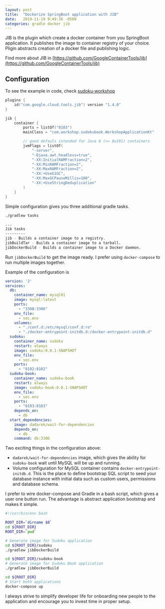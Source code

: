 ```yaml
---
layout: post
title:  "Dockerize SpringBoot application with JIB"
date:   2019-11-19 9:49:36 -0500
categories: gradle docker jib
---
```


JIB is the plugin which create a docker container from you SpringBoot application.
It publishes the image to container registry of your choice.
Pligin abstracts creation of a docker file and publishing logic.

Find more about JIB in [https://github.com/GoogleContainerTools/jib](https://github.com/GoogleContainerTools/jib)

## Configuration

To see the example in code, check [sudoku-workshop](https://github.com/PavelSusloparov/sudoku-workshop)

```kotlin
plugins {
    id("com.google.cloud.tools.jib") version "1.4.0"
}

jib {
	container {
		ports = listOf("8103")
		mainClass = "com.workshop.sudokubook.WorkshopApplicationKt"

		// good defauls intended for Java 8 (>= 8u191) containers
		jvmFlags = listOf(
			"-server",
			"-Djava.awt.headless=true",
			"-XX:InitialRAMFraction=2",
			"-XX:MinRAMFraction=2",
			"-XX:MaxRAMFraction=2",
			"-XX:+UseG1GC",
			"-XX:MaxGCPauseMillis=100",
			"-XX:+UseStringDeduplication"
		)
	}
}
```

Simple configuration gives you three additional gradle tasks.
```bash
./gradlew tasks
```

```bash
...
Jib tasks
---------
jib - Builds a container image to a registry.
jibBuildTar - Builds a container image to a tarball.
jibDockerBuild - Builds a container image to a Docker daemon.
```

Run `jibDockerBuild` to get the image ready.
I prefer using `docker-compose` to run multiple images together.

Example of the configuration is

```yaml
version: '2'
services:
  db:
    container_name: mysql01
    image: mysql:latest
    ports:
      - "3308:3306"
    env_file:
      - sec.env
    volumes:
      - "./conf.d:/etc/mysql/conf.d:ro"
      - "./docker-entrypoint-initdb.d:/docker-entrypoint-initdb.d"
  sudoku:
    container_name: sudoku
    restart: always
    image: sudoku:0.0.1-SNAPSHOT
    env_file:
      - sec.env
    ports:
      - "8102:8102"
  sudoku-book:
    container_name: sudoku-book
    restart: always
    image: sudoku-book:0.0.1-SNAPSHOT
    env_file:
      - sec.env
    ports:
      - "8103:8103"
    depends_on:
      - db
  start_dependencies:
    image: dadarek/wait-for-dependencies
    depends_on:
      - db
    command: db:3306
```

Two exciting things in the configuration above:

* `dadarek/wait-for-dependencies` image, which gives the ability for `sudoku-book` wait until
MySQL will be up and running.
* Volume configuration for MySQL container contains `docker-entrypoint-initdb.d`.
This is the place to define bootstrap SQL script to seed your database instance with initial data such as custom users, permissions and database schema.

I prefer to wire docker-compose and Gradle in a bash script, which gives a user one button run.
The advantage is abstract application bootstrap and makes it simple.

```bash
#!/usr/bin/env bash

ROOT_DIR=`dirname $0`
cd ${ROOT_DIR}
ROOT_DIR=`pwd`

# Generate image for Sudoku application
cd ${ROOT_DIR}/sudoku
./gradlew jibDockerBuild

cd ${ROOT_DIR}/sudoku-book
# Generate image for Sudoku Book application
./gradlew jibDockerBuild

cd ${ROOT_DIR}
# Start both applications
docker-compose up
```

I always strive to simplify developer life for onboarding new people to the application and encourage you to invest time in proper setup.
